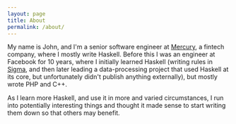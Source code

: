 ```yaml
---
layout: page
title: About
permalink: /about/
---
```


My name is John, and I'm a senior software engineer at [Mercury](https://mercury.com/), a fintech company, where I mostly write Haskell. Before this I was an engineer at Facebook for 10 years, where I initially learned Haskell (writing rules in [Sigma](https://engineering.fb.com/2015/06/26/security/fighting-spam-with-haskell/), and then later leading a data-processing project that used Haskell at its core, but unfortunately didn't publish anything externally), but mostly wrote PHP and C++.

As I learn more Haskell, and use it in more and varied circumstances, I run into potentially interesting things and thought it made sense to start writing them down so that others may benefit.
